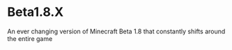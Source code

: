 # Beta1.8.X
An ever changing version of Minecraft Beta 1.8 that constantly shifts around the entire game
